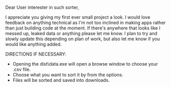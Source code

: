 Dear User interester in such sorter, 

I appreciate you giving my first ever small project a look. I would love feedback on anything technical as I'm not too inclined in making apps rather than just building code at the moment. 
If there's anywhere that looks like I messed up, leaked data or anything please let me know. 
I plan to try and slowly update this depending on plan of work, but also let me know if you would like anything added. 


DIRECTIONS IF NECESSARY: 
- Opening the dist\data.exe will open a browse window to choose your .csv file.
- Choose what you want to sort it by from the options.
- Files will be sorted and saved into downloads. 
